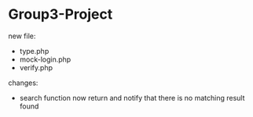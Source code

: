 # Group3-Project

new file:
- type.php
- mock-login.php
- verify.php

changes:
- search function now return and notify that there is no matching result found